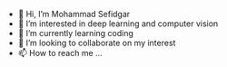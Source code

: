 - 👋 Hi, I’m Mohammad Sefidgar 
- 👀 I’m interested in deep learning  and computer vision 
- 🌱 I’m currently learning coding 
- 💞️ I’m looking to collaborate on my interest
- 📫 How to reach me ...

<!---
mhsefidgar/mhsefidgar is a ✨ special ✨ repository because its `README.md` (this file) appears on your GitHub profile.
You can click the Preview link to take a look at your changes.
--->
